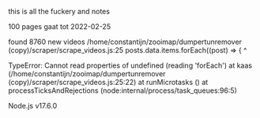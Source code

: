 this is all the fuckery and notes


100 pages gaat tot 2022-02-25


found 8760 new videos
/home/constantijn/zooimap/dumpertunremover (copy)/scraper/scrape_videos.js:25
    posts.data.items.forEach((post) => {
                     ^

TypeError: Cannot read properties of undefined (reading 'forEach')
    at kaas (/home/constantijn/zooimap/dumpertunremover (copy)/scraper/scrape_videos.js:25:22)
    at runMicrotasks (<anonymous>)
    at processTicksAndRejections (node:internal/process/task_queues:96:5)

Node.js v17.6.0